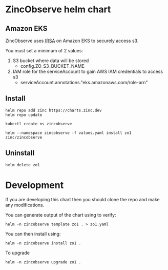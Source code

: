 # ZincObserve helm chart

## Amazon EKS

ZincObserve uses [IRSA](https://docs.aws.amazon.com/eks/latest/userguide/iam-roles-for-service-accounts.html) on Amazon EKS to securely access s3.

You must set a minimum of 2 values:

1. S3 bucket where data will be stored
    - config.ZO_S3_BUCKET_NAME
1. IAM role for the serviceAccount to gain AWS IAM credentials to access s3
    - serviceAccount.annotations."eks.amazonaws.com/role-arn"

## Install

```shell
helm repo add zinc https://charts.zinc.dev
helm repo update

kubectl create ns zincobserve

helm --namespace zincobserve -f values.yaml install zo1 zinc/zincobserve
```

## Uninstall

```shell
helm delete zo1
```


# Development

If you are developing this chart then you should clone the repo and make any modifications. 

You can generate output of the chart using to verify:

```shell
helm -n zincobserve template zo1 . > zo1.yaml
```

You can then install using:

```shell
helm -n zincobserve install zo1 .
```

To upgrade 

```shell
helm -n zincobserve upgrade zo1 .
```
